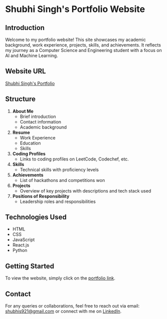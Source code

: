 # Shubhi Singh's Portfolio Website

## Introduction
Welcome to my portfolio website! This site showcases my academic background, work experience, projects, skills, and achievements. It reflects my journey as a Computer Science and Engineering student with a focus on AI and Machine Learning.

## Website URL
[Shubhi Singh's Portfolio](https://shubhisingh921.github.io/portfolio/)

## Structure
1. **About Me**
   - Brief introduction
   - Contact information
   - Academic background
2. **Resume**
   - Work Experience
   - Education
   - Skills
3. **Coding Profiles**
   - Links to coding profiles on LeetCode, Codechef, etc.
4. **Skills**
   - Technical skills with proficiency levels
5. **Achievements**
   - List of hackathons and competitions won
6. **Projects**
   - Overview of key projects with descriptions and tech stack used
7. **Positions of Responsibility**
   - Leadership roles and responsibilities

## Technologies Used
- HTML
- CSS
- JavaScript
- React.js
- Python

## Getting Started
To view the website, simply click on the [portfolio link](https://shubhisingh921.github.io/portfolio/).

## Contact
For any queries or collaborations, feel free to reach out via email: [shubhis921@gmail.com](mailto:shubhis921@gmail.com) or connect with me on [LinkedIn](https://www.linkedin.com/in/shubhisingh921/).
